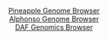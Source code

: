 <div id="Pineapple_Genome_Browser" align="center">
  <a href="https://igv.org/app/?sessionURL=blob:zZJdb5swGEb_i6VWm0QAmwIFqZqSpu2atE2_SLpUFTJgwC3YxDbQNsp_n1dt2k0nNRebJnFhXhn8PMdnDToiJOUMhACZ0DUhBAaQJe9vcN1U5ALXRIIwx5UkBhAkJ4KwlIBwDXIsFY6uz_SXpVKNDC2LqmZQY1ZwUzomrvErZ7iXZspr65BXFU64wIoLaY0E7rhFi27QkwQ3janPdkzXyrDCFq6akjPJrYawIu71_.Jfo7ggjNckrttK0bcAsc6jM2Zmjr8MFzfDNCVSTsnLaXYwnJ4O585RtDzxDpfR7Osi8ha7N7RgWLWCHARo1brnT2hU7KARKsfseIrKs3JycRLtoONixxnvHj03VBB5AH2473g.cvc0HMoy8vw_9dYP3bI7bPlkvhTenX_5eFlkyfTbnRfNs2ic9u_2dsHGABVPW.0CSEvhh9A2HNszXOQNfizhvmHbgaYjOAXh_YMBlMDpk95.vwbqpdHGAElW7Zs8BuAiIwKEg8C2fRgEGqy_ZwcB3Bhr0Irq76E9jq4D30ZDhLw4p5XSOmexZI00MWNml.Zm8boly6Qbe94UHT3f8sk4erzQNl2tSmc5dWdu.geaBtCHv12grvqRTP_Eu48EMVWyrWyemM8Wj8msYr0_uoK8zIrV_PC2Ss_238Xj6bLbocm5qLHS._VEv_70rcOCYqb0oKOSJrSi6mWhKfIehBA5WluQ8oprD4Eokk.2YRvQtT__1tPZPGy.Aw--">Pineapple Genome Browser</a>
</div>
<div id="Alphonso_Genome_Browser" align="center">
  <a href="https://igv.org/app/?sessionURL=blob:zZJra9swFIb_i6BlA8eW7TqpDWWkl7RZvGQkc7O2FHNiy45SWXIk5eKG_PepZWNfVmg.bAz0QTro8p5Hzw6tiVRUcBQhz3YD23WRhdRcbCZQ1YwMoSIKRQUwRSwkSUEk4RlB0Q4VoDQk49icnGtdq8hxqK5bFfBS2Mq3oYJnwWGj7ExUzoVgDGZCghZSOecS1sKh5bq1ITOoa9u87duBk4MGB1g9F1wJpya8TDfmvvRXKS0JFxVJqxXT9DVAavKYjLldwKfudNLNMqLUgDT9_Kw76Hdv_avk_rp9cZ.MbqZJe3o8oSUHvZLkbFM1y8Adf47hDsN1Eyf8ads9WVwOZXLkXx5fbWsqiTpzO.6p3.744QsYynOy_Z96NoMe2Pfytonp1O_1F_0RnTypwe12zIawGEP2Rt97CzGRrYwHKJvLTuRiy8dtK_DarZepe2phHBo6UlAUPTxaSEvInsz2hx3STW1sQYosV6_iWEjInEgUtUKMO24YesFJ5wSHobu3dmgl2d9D20vGYQd7Xc9rpwVl2qicp4rXygbO7XVW2OXzgSyzwXCyxYMjr8fgQoz93nkuC4GTq9HoC_4jTc8QMI._fqBp9T2Z_ol37wli69mhsn2Lw9LQIXfeTRDHMglivFo031msJ1_Vm4AOg1MIWYE2.03FLH8atwZJgWtTWFNFZ5RR3UwNR7FBkev5RlyUCSaMiUiWsw_YwpYb4I._BfX3j_sf">Alphonso Genome Browser</a>
</div>


<div id="DAF_Genomics_Browser" align="center">
  <a href="https://igv.org/app/?sessionURL=blob:tZHtatswFIbvRZD.sh1bduzYEIbTJmvX0tEYL9BSgiIf22ptyZHkpm3IvU94HYONMgYdSELifLyvznNATyAVExwlCDvexPE8ZCFVi31G2q6Ba9KCQklJGgUWklCCBE4BJQdUEqVJvroylbXWnUrG44KUdgVctIwqR_kO6Wwlel2DSbWxQ1ryKjjZK4eK1iRrMiZNVwuuxJhQCkrZ7rgDXm32xBw_Y5uhJWzavtFsUN0YE8ZY4ZTEuGW8gOe_GPkPymaxT.k6S4f6S3i5KGbp5UX6zV_kt5_D09v86_k6D9cnGas40b2EWbPOHs73T9ubYrnaLm9GeB7W6fQ6S6svvhj5ZyeL545JUDMv8qZ.GPnYQ0cLNYL2BgKitfQSL7AiPLVwENhvV38SmilIwVByd28hLQl9NOl3B6RfOoMKKdj1AzULCVmARIkdu27kxTGeBFHgxrF3tA6ol80Hs1zmqzhycYpx6GxJa_RL1gwDNEJ_Bj8K5G.dzf5XUHN.NcLLBaO7LDxlcQf968Kt8131GM_pO6As9O7HSiFbok3ox_MNC2mMXgtc_.LiH..P3wE-">DAF Genomics Browser</a>
</div>
